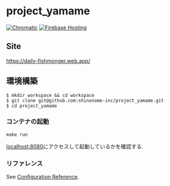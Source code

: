 # project_yamame
[![Chromatic](https://github.com/daily-fishmonger/project_yamame/actions/workflows/chromatic.yml/badge.svg)](https://github.com/daily-fishmonger/project_yamame/actions/workflows/chromatic.yml)
[![Firebase Hosting](https://github.com/daily-fishmonger/project_yamame/actions/workflows/firebase-hosting-merge.yml/badge.svg)](https://github.com/daily-fishmonger/project_yamame/actions/workflows/firebase-hosting-merge.yml)

## Site
https://daily-fishmonger.web.app/

## 環境構築
```
$ mkdir workspace && cd workspace
$ git clone git@github.com:shinonome-inc/project_yamame.git
$ cd project_yamame
```

### コンテナの起動
```
make run
```
[localhost:8080](http://localhost:8080)にアクセスして起動しているかを確認する.

### リファレンス
See [Configuration Reference](https://cli.vuejs.org/config/).
